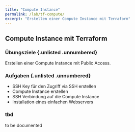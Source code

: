 ```yaml
---
title: "Compute Instance"
permalink: /lab/tf-compute/
excerpt: "Erstellen einer Compute Instance mit Terraform"
---
```


<!-- markdownlint-disable MD013 -->
<!-- markdownlint-disable MD025 -->
<!-- markdownlint-disable MD033 -->
<!-- markdownlint-disable MD041 -->
## Compute Instance mit Terraform

### Übungsziele {.unlisted .unnumbered}

Erstellen einer Compute Instance mit Public Access.

### Aufgaben {.unlisted .unnumbered}

- SSH Key für den Zugriff via SSH erstellen
- Compute Instance erstellen
- SSH Verbindung auf die Compute Instance
- Installation eines einfachen Webservers

### tbd

to be documented
